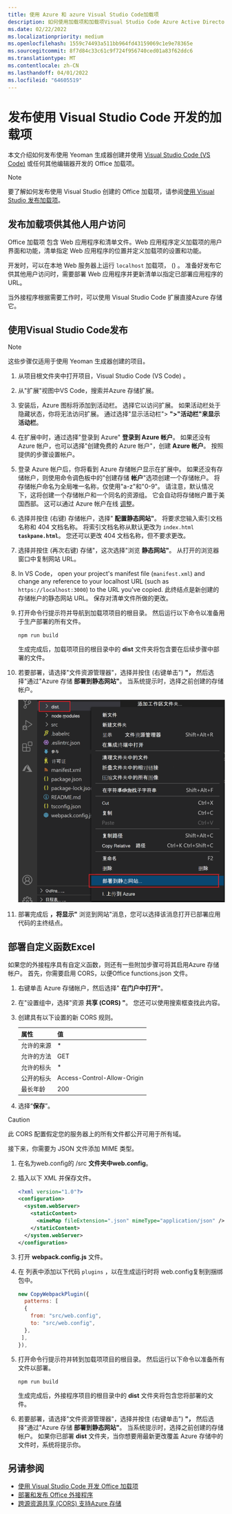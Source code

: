 ```yaml
---
title: 使用 Azure 和 azure Visual Studio Code加载项
description: 如何使用加载项和加载项Visual Studio Code Azure Active Directory
ms.date: 02/22/2022
ms.localizationpriority: medium
ms.openlocfilehash: 1559c74493a511bb964fd43159069c1e9e78365e
ms.sourcegitcommit: 8f7d84c33c61c9f724f956740ced01a83f62ddc6
ms.translationtype: MT
ms.contentlocale: zh-CN
ms.lasthandoff: 04/01/2022
ms.locfileid: "64605519"
---
```

# <a name="publish-an-add-in-developed-with-visual-studio-code"></a>发布使用 Visual Studio Code 开发的加载项

本文介绍如何发布使用 Yeoman 生成器创建并使用 [Visual Studio Code (VS Code)](https://code.visualstudio.com) 或任何其他编辑器开发的 Office 加载项。

> [!NOTE]
> 要了解如何发布使用 Visual Studio 创建的 Office 加载项，请参阅[使用 Visual Studio 发布加载项](package-your-add-in-using-visual-studio.md)。

## <a name="publishing-an-add-in-for-other-users-to-access"></a>发布加载项供其他人用户访问

Office 加载项 包含 Web 应用程序和清单文件。Web 应用程序定义加载项的用户界面和功能，清单指定 Web 应用程序的位置并定义加载项的设置和功能。

开发时，可以在本地 Web 服务器上运行 `localhost` 加载项， () 。 准备好发布它供其他用户访问时，需要部署 Web 应用程序并更新清单以指定已部署应用程序的 URL。

当外接程序根据需要工作时，可以使用 Visual Studio Code 扩展直接Azure 存储它。

## <a name="using-visual-studio-code-to-publish"></a>使用Visual Studio Code发布

>[!NOTE]
> 这些步骤仅适用于使用 Yeoman 生成器创建的项目。

1. 从项目根文件夹中打开项目，Visual Studio Code (VS Code) 。
2. 从"扩展"视图中VS Code，搜索并Azure 存储扩展。
3. 安装后，Azure 图标将添加到活动栏。 选择它以访问扩展。 如果活动栏处于隐藏状态，你将无法访问扩展。 通过选择"显示活动栏"> **">"活动栏"来显示活动栏**。
4. 在扩展中时，通过选择"登录到 Azure" **登录到 Azure 帐户**。 如果还没有 Azure 帐户，也可以选择"创建免费的 Azure 帐户"，创建 **Azure 帐户**。 按照提供的步骤设置帐户。
5. 登录 Azure 帐户后，你将看到 Azure 存储帐户显示在扩展中。 如果还没有存储帐户，则使用命令调色板中的"创建存储 **帐户**"选项创建一个存储帐户。 将存储帐户命名为全局唯一名称，仅使用"a-z"和"0-9"。 请注意，默认情况下，这将创建一个存储帐户和一个同名的资源组。 它会自动将存储帐户置于美国西部。 这可以通过 Azure 帐户在线 [调整](https://portal.azure.com/)。
6. 选择并按住 (右键) 存储帐户，选择" **配置静态网站"**。 将要求您输入索引文档名称和 404 文档名称。 将索引文档名称从默认更改为 `index.html` **`taskpane.html`**。 您还可以更改 404 文档名称，但不要求更改。
7. 选择并按住 (再次右键) 存储"，这次选择"浏览 **静态网站"**。 从打开的浏览器窗口中复制网站 URL。
8. In VS Code， open your project's manifest file (`manifest.xml`) and change any reference to your localhost URL (such as `https://localhost:3000`) to the URL you've copied. 此终结点是新创建的存储帐户的静态网站 URL。 保存对清单文件所做的更改。
9. 打开命令行提示符并导航到加载项项目的根目录。 然后运行以下命令以准备用于生产部署的所有文件。

    ```command&nbsp;line
    npm run build
    ```

    生成完成后，加载项项目的根目录中的 **dist** 文件夹将包含要在后续步骤中部署的文件。

10. 若要部署，请选择"文件资源管理器"，选择并按住 (右键单击") **"，** 然后选择"通过"Azure 存储 **部署到静态网站"**。 当系统提示时，选择之前创建的存储帐户。

    ![部署到静态网站。](../images/deploy-to-static-website.png)

11. 部署完成后 **，将显示"** 浏览到网站"消息，您可以选择该消息打开已部署应用代码的主终结点。

## <a name="deploy-custom-functions-for-excel"></a>部署自定义函数Excel

如果您的外接程序具有自定义函数，则还有一些附加步骤可将其启用Azure 存储帐户。 首先，你需要启用 CORS，以便Office functions.json 文件。

1. 右键单击 Azure 存储帐户，然后选择" **在门户中打开"**。
1. 在"设置组中，选择"资源 **共享 (CORS) "**。 您还可以使用搜索框查找此内容。
1. 创建具有以下设置的新 CORS 规则。

    |属性        |值                        |
    |----------------|-----------------------------|
    |允许的来源 | \*                          |
    |允许的方法 | GET                         |
    |允许的标头 | \*                          |
    |公开的标头 | Access-Control-Allow-Origin |
    |最长年龄         | 200                         |

1. 选择“**保存**”。

> [!CAUTION]
> 此 CORS 配置假定您的服务器上的所有文件都公开可用于所有域。  

接下来，你需要为 JSON 文件添加 MIME 类型。

1. 在名为web.config的 /src **文件夹中web.config**。
1. 插入以下 XML 并保存文件。

    ```xml
    <?xml version="1.0"?>
    <configuration>
      <system.webServer>
        <staticContent>
          <mimeMap fileExtension=".json" mimeType="application/json" />
        </staticContent>
      </system.webServer>
    </configuration> 
    ```

1. 打开 **webpack.config.js** 文件。
1. 在 列表中添加以下代码 `plugins` ，以在生成运行时将 web.config复制到捆绑包中。

    ```javascript
    new CopyWebpackPlugin({
      patterns: [
      {
        from: "src/web.config",
        to: "src/web.config",
      },
     ],
    }),
    ```

1. 打开命令行提示符并转到加载项项目的根目录。 然后运行以下命令以准备所有文件以部署。

    ```command&nbsp;line
    npm run build
    ```

    生成完成后，外接程序项目的根目录中的 **dist** 文件夹将包含您将部署的文件。

1. 若要部署，请选择"文件资源管理器"，选择并按住 (右键单击") **"，** 然后选择"通过"Azure 存储 **部署到静态网站"**。 当系统提示时，选择之前创建的存储帐户。 如果你已部署 **dist** 文件夹，当你想要用最新更改覆盖 Azure 存储中的文件时，系统将提示你。

## <a name="see-also"></a>另请参阅

- [使用 Visual Studio Code 开发 Office 加载项](../develop/develop-add-ins-vscode.md)
- [部署和发布 Office 外接程序](../publish/publish.md)
- [跨源资源共享 (CORS) 支持Azure 存储](/rest/api/storageservices/cross-origin-resource-sharing--cors--support-for-the-azure-storage-services)
